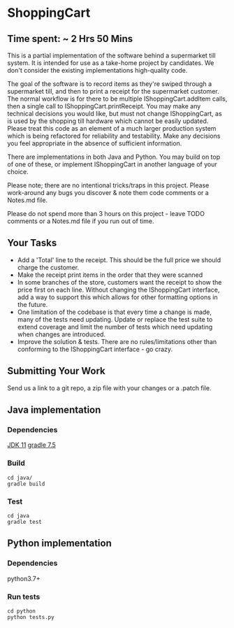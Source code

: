 # ShoppingCart

## Time spent: ~ 2 Hrs 50 Mins

This is a partial implementation of the software behind a supermarket till system.
It is intended for use as a take-home project by candidates. We don't consider the existing implementations high-quality code.

The goal of the software is to record items as they're swiped through a supermarket till, and then to print a receipt for the supermarket customer. The normal workflow is for there to be multiple IShoppingCart.addItem calls, then a single call to IShoppingCart.printReceipt.
You may make any technical decisions you would like, but must not change IShoppingCart, as is used by the shopping till hardware which cannot be easily updated.
Please treat this code as an element of a much larger production system which is being refactored for reliability and testability. Make any decisions you feel appropriate in the absence of sufficient information.

There are implementations in both Java and Python. You may build on top of one of these, or implement IShoppingCart in another language of your choice.

Please note; there are no intentional tricks/traps in this project. Please work-around any bugs you discover & note them code comments or a Notes.md file.

Please do not spend more than 3 hours on this project - leave TODO comments or a Notes.md file if you run out of time.

## Your Tasks
- Add a 'Total' line to the receipt. This should be the full price we should charge the customer.
- Make the receipt print items in the order that they were scanned
- In some branches of the store, customers want the receipt to show the price first on each line. Without changing the IShoppingCart interface, add a way to support this which allows for other formatting options in the future.
- One limitation of the codebase is that every time a change is made, many of the tests need updating. Update or replace the test suite to extend coverage and limit the number of tests which need updating when changes are introduced.
- Improve the solution & tests. There are no rules/limitations other than conforming to the IShoppingCart interface - go crazy.


## Submitting Your Work
Send us a link to a git repo, a zip file with your changes or a .patch file.

## Java implementation

### Dependencies
  [JDK 11](https://adoptium.net/en-GB/temurin/releases?version=11)
  [gradle 7.5](https://gradle.org/next-steps/?version=7.5.1&format=bin)

### Build
```
cd java/
gradle build
```

### Test
```
cd java
gradle test
```

## Python implementation

### Dependencies
  python3.7+

### Run tests
```
cd python
python tests.py
```
